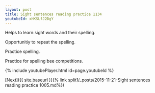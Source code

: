```yaml
---
layout: post
title: Sight sentences reading practice 1134
youtubeId: xHKSLfJ2DgY
---
```

 
 
Helps to learn sight words and their spelling.

Opportunitiy to repeat the spelling. 

Practice spelling. 
 
Practice for spelling bee competitions. 
 
{% include youtubePlayer.html id=page.youtubeId %}
 
 

[Next]({{ site.baseurl }}{% link  split1/_posts/2015-11-21-Sight sentences reading practice 1005.md%})
 
